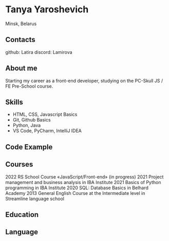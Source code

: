 # Tanya Yaroshevich
Minsk, Belarus

## Contacts
github: Latira
discord: Lamirova

## About me
Starting my career as a front-end developer, studying on the PC-Skull JS / FE Pre-School course.

## Skills
* HTML, CSS, Javascript Basics
* Git, Github Basics
* Python, Java
* VS Code, PyCharm, IntelliJ IDEA

## Code Example

## Courses
2022 RS School Course «JavaScript/Front-end» (in progress)
2021 Project management and business analysis in IBA Institute
2021 Basics of Python programming in IBA Institute
2020 SQL: Database Basics in Belhard Academy
2013 General English Course at the Intermediate level in Streamline language school


## Education

## Language
